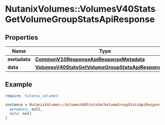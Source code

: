 # NutanixVolumes::VolumesV40StatsGetVolumeGroupStatsApiResponse

## Properties

| Name | Type | Description | Notes |
| ---- | ---- | ----------- | ----- |
| **metadata** | [**CommonV10ResponseApiResponseMetadata**](CommonV10ResponseApiResponseMetadata.md) |  | [optional] |
| **data** | [**VolumesV40StatsGetVolumeGroupStatsApiResponseData**](VolumesV40StatsGetVolumeGroupStatsApiResponseData.md) |  | [optional] |

## Example

```ruby
require 'nutanix_volumes'

instance = NutanixVolumes::VolumesV40StatsGetVolumeGroupStatsApiResponse.new(
  metadata: null,
  data: null
)
```

